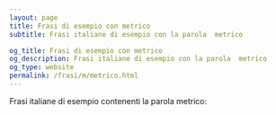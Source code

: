 ```yaml
---
layout: page
title: Frasi di esempio con metrico 
subtitle: Frasi italiane di esempio con la parola  metrico

og_title: Frasi di esempio con metrico 
og_description: Frasi italiane di esempio con la parola  metrico
og_type: website
permalink: /frasi/m/metrico.html
---
```


Frasi italiane di esempio contenenti la parola metrico:


